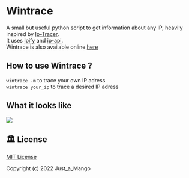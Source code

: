 # Wintrace
A small but useful python script to get information about any IP, heavily inspired by [Ip-Tracer](https://github.com/rajkumardusad/IP-Tracer).\
It uses [Ipify](https://www.ipify.org/) and [ip-api](https://ip-api.com/).\
Wintrace is also available online [here](https://just-a-mango.github.io/wintrace/)

## How to use Wintrace ?
`wintrace -m` to trace your own IP adress\
`wintrace your_ip` to trace a desired IP adress

## What it looks like
<img src="https://i.imgur.com/QUZlNpq.png"></img>

## 🏛️ License
[MIT License](https://github.com/just-a-mango/wintrace)

Copyright (c) 2022 Just_a_Mango

